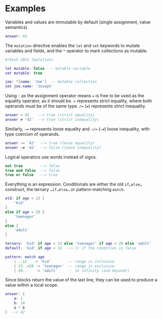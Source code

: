 # Examples

Variables and values are immutable by default (single assignment, value semantics).

```lua
answer: 42
```

The `mutation` directive enables the `let` and `set` keywords to mutate variables and fields, and the `*` operator to mark collections as mutable.

```lua
#!kesh 2021 (mutation)

let mutable: false  -- mutable variable
set mutable: true

joe: *[name: 'Joe']  -- mutable collection
set joe.name: 'Joseph'
```

Using `:` as the assignment operator means `=` is free to be used as the equality operator, as it should be. `=` represents strict equality, where both operands must be of the same type. `/=` (`≠`) represents strict inequality.

```lua
answer = 42    --> true (strict equality)
answer ≠ '42'  --> true (strict inequality)
```

Similarly, `~=` represents loose equality and `~/=` (`~≠`) loose inequality, with type coercion of operands.

```lua
answer ~= '42'  --> true (loose equality)
answer ~≠ '42'  --> false (loose inequality)
```

Logical operators use words instead of signs.

```lua
not true        --> false
true and false  --> false
true or false   --> true
```

Everything is an expression. Conditionals are either the old `if…else…` construct, the ternary `…if…else…` or pattern-matching `match`.

```lua
old: if age < 13 {
    'kid'
}
else if age < 20 {
    'teenager'
}
else {
    'adult'
}

ternary: 'kid' if age < 13 else 'teenager' if age < 20 else 'adult'
default: 'kid' if age < 13  --> () if the condition is false

pattern: match age
    | ..12   -> 'kid'        -- range is inclusive
    | 13..<20 -> 'teenager'  -- range is exclusive
    | 20..    -> 'adult'     -- to infinity (and beyond!)
```

Since blocks return the value of the last line, they can be used to produce a value within a local scope.

```lua
answer: {
    a: 3
    b: 14
    a * b
}  --> 42
```
